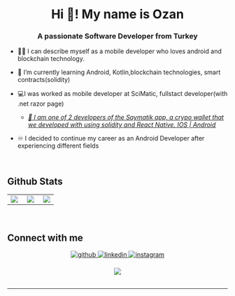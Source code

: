 # **<div align="center">Hi 👋! My name is Ozan</div>**  
  

### <div align="center">A passionate Software Developer from Turkey</div>  
  

- 👨‍💻 I can describe myself as a mobile  developer who loves android and blockchain technology.  
  

- 🌱 I’m currently learning Android, Kotlin,blockchain technologies, smart contracts(solidity)
  

- 💻I was worked as mobile developer at SciMatic, fullstact developer(with .net razor page)  

   - *<ins>📌 I am one of 2 developers of the Saymatik app, a crypo wallet that we developed with using solidity and React Native. [IOS](https://apps.apple.com/tr/app/saymatik/id6444104653?l=tr) | [Android](https://play.google.com/store/apps/details?id=com.scimatic.saymatik&hl=tr&gl=US)</ins>*  


- ♾️  I decided to continue my career as an Android Developer after experiencing different fields

<br/>  



## Github Stats  
<table><tr><td valign="top" width="33%">

<div align="left">
           <img
          src="https://github-readme-stats.vercel.app/api?username=ozankayikci&hide_title=false&hide_rank=false&show_icons=true&include_all_commits=true&count_private=true&disable_animations=false&theme=darcula&locale=en&hide_border=true"
          align="left"
        />
      </div>
    </td>
    <td valign="top" width="33%">
      <div align="center">
        <img
          src="https://github-readme-stats.vercel.app/api/top-langs?username=ozankayikci&locale=en&count_private=true&hide_title=false&hide=ShaderLab,HLSL&layout=compact&card_width=320&langs_count=6&theme=dracula&hide_border=true"
          align="center"
        />
      </div>
    </td>
    <td valign="top" width="33%">
      <div align="right">
        <img
          src="https://streak-stats.demolab.com?user=ozankayikci&locale=en&mode=daily&theme=dracula&hide_border=false&border_radius=5"
          align="right"
        />
      </div>

</td></tr></table>  

<br/>  


## Connect with me  
<div align="center">
<a href="https://github.com/ozankayikci" target="_blank">
<img src=https://img.shields.io/badge/github-%2324292e.svg?&style=for-the-badge&logo=github&logoColor=white alt=github style="margin-bottom: 5px;" />
</a>
<a href="https://linkedin.com/in/ozan-kayikci0" target="_blank">
<img src=https://img.shields.io/badge/linkedin-%231E77B5.svg?&style=for-the-badge&logo=linkedin&logoColor=white alt=linkedin style="margin-bottom: 5px;" />
</a>
<a href="https://instagram.com/ozan_kayikci" target="_blank">
<img src=https://img.shields.io/badge/instagram-%23000000.svg?&style=for-the-badge&logo=instagram&logoColor=white alt=instagram style="margin-bottom: 5px;" />
</a>  
</div>  
  

<br/>  

<div align="center">
<img src="https://komarev.com/ghpvc/?username=ozankayikci&&style=flat-square" align="center" />
</div>  

<br />

----

